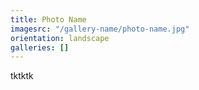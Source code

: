 ```yaml
---
title: Photo Name
imagesrc: "/gallery-name/photo-name.jpg"
orientation: landscape
galleries: []
---
```


tktktk
